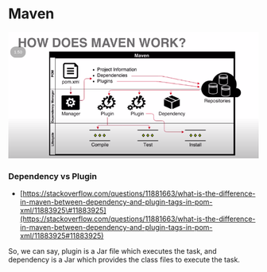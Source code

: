 # Maven

![](.gitbook/assets/image%20%2813%29.png)

### Dependency vs Plugin 

* [https://stackoverflow.com/questions/11881663/what-is-the-difference-in-maven-between-dependency-and-plugin-tags-in-pom-xml/11883925\#11883925](https://stackoverflow.com/questions/11881663/what-is-the-difference-in-maven-between-dependency-and-plugin-tags-in-pom-xml/11883925#11883925)

So, we can say, plugin is a Jar file which executes the task, and dependency is a Jar which provides the class files to execute the task.



